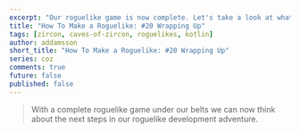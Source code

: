 ```yaml
---
excerpt: "Our roguelike game is now complete. Let's take a look at what we can do next!"
title: "How To Make a Roguelike: #20 Wrapping Up"
tags: [zircon, caves-of-zircon, roguelikes, kotlin]
author: addamsson
short_title: "How To Make a Roguelike: #20 Wrapping Up"
series: coz
comments: true
future: false
published: false
---
```


> With a complete roguelike game under our belts we can now think about the next steps in our
roguelike development adventure.
